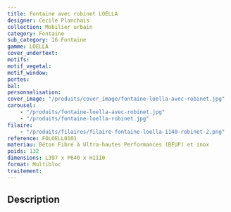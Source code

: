 ```yaml
---
title: Fontaine avec robinet LOËLLA
designer: Cecile Planchais
collection: Mobilier urbain
category: Fontaine
sub_category: 16 Fontaine
gamme: LOELLA
cover_undertext:
motifs:
motif_vegetal:
motif_window:
portes:
bal:
personnalisation:
cover_image: "/produits/cover_image/fontaine-loella-avec-robinet.jpg"
carousel:
    - "/produits/fontaine-loella-avec-robinet.jpg"
    - "/produits/fontaine-loella-robinet.jpg"
filaire:
    - "/produits/filaires/filaire-fontaine-loella-1140-robinet-2.png"
reference: FOLOELL0101
materiau: Béton Fibré à Ultra-hautes Performances (BFUP) et inox
poids: 132
dimensions: L397 x P640 x H1110
format: Multibloc
traitement:
---
```


## Description
